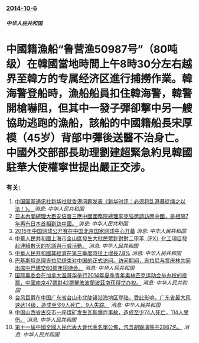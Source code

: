 ### [2014-10-6](/news/2014/10/6/index.md)

##### 中华人民共和国
#  中國籍漁船“鲁营渔50987号”（80吨级）在韓國當地時間上午8時30分左右越界至韓方的专属经济区進行捕撈作業。韓海警登船時，漁船船員扣住韓海警，韓警開槍嚇阻，但其中一發子彈卻擊中另一艘協助逃跑的漁船，該船的中國籍船長宋厚模（45岁）背部中彈後送醫不治身亡。中國外交部部長助理劉建超緊急約見韓國駐華大使權寧世提出嚴正交涉。 




### 有关:

1. [中国国家通讯社新华社就香港问题发表《新华时评：必须将乱港暴徒绳之以法！》。 ](/zh/news/2019/08/12/中国国家通讯社新华社就香港问题发表-新华时评-必须将乱港暴徒绳之以法.md) _消息: 中华人民共和国_
2. [日本內閣總理大臣安倍晉三應中國國務院總理李克強邀請訪問中國，是相隔7年再有日本首相到訪中國。 ](/zh/news/2018/10/25/日本內閣總理大臣安倍晉三應中國國務院總理李克強邀請訪問中國-是相隔7年再有日本首相到訪中國.md) _消息: 中华人民共和国_
3. [2015年中国网球公开赛在中国北京国家网球中心开幕](/zh/news/2015/10/3/2015年中国网球公开赛在中国北京国家网球中心开幕.md) _消息: 中华人民共和国_
4. [中華人民共和國上海市金山區發生大批民眾針對對二甲苯（PX）化工項目發起連續數天的抗議與示威活動。](/zh/news/2015/06/23/中華人民共和國上海市金山區發生大批民眾針對對二甲苯-PX-化工項目發起連續數天的抗議與示威活動.md) _消息: 中华人民共和国_
5. [ 中華人民共和國其經濟在第三季度時往上增長7.8%](/zh/news/2013/10/18/中華人民共和國其經濟在第三季度時往上增長78.md) _消息: 中华人民共和国_
6. [巴基斯坦总理吉拉尼结束对中国的正式访问。访问期间，吉拉尼与贾庆林共同出席中巴建交60周年招待会。](/zh/news/2011/05/20/巴基斯坦总理吉拉尼结束对中国的正式访问-访问期间-吉拉尼与贾庆林共同出席中巴建交60周年招待会.md) _消息: 中华人民共和国_
7. [ 国际奥委会在加拿大温哥华举行2014年夏季青年奥林匹克运动会举办权的投票，中國南京47票對42票擊敗波蘭波茲南获得举办权。](/zh/news/2010/02/11/国际奥委会在加拿大温哥华举行2014年夏季青年奥林匹克运动会举办权的投票-中國南京47票對42票擊敗波蘭波茲南获得举办.md) _消息: 中华人民共和国_
8. [台风巨爵在中国广东省台山市北陡镇沿海地区登陆，受此影响，广东省最大风速达14级，造成至少9人死亡，9人失踪。](/zh/news/2009/09/15/台风巨爵在中国广东省台山市北陡镇沿海地区登陆-受此影响-广东省最大风速达14级-造成至少9人死亡-9人失踪.md) _消息: 中华人民共和国_
9. [中国山西省古交市一座煤矿发生瓦斯爆炸事故，造成至少74人死亡，114人受伤。](/zh/news/2009/02/22/中国山西省古交市一座煤矿发生瓦斯爆炸事故-造成至少74人死亡-114人受伤.md) _消息: 中华人民共和国_
10. [第十一屆中國全國人民代表大會代表名單公佈，包含胡錦濤等共2987名。](/zh/news/2008/03/1/第十一屆中國全國人民代表大會代表名單公佈-包含胡錦濤等共2987名.md) _消息: 中华人民共和国_
